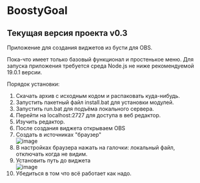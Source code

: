 # BoostyGoal
## Текущая версия проекта v0.3
Приложение для создания виджетов из бусти для OBS.

Пока-что имеет только базовый функционал и простенькое меню.
Для запуска приложения требуется среда Node.js не ниже рекомендуемой 19.0.1 версии.


Порядок установки:

1. Скачать архив с исходным кодом и распаковать куда-нибудь.
2. Запустить пакетный файл install.bat для установки модулей.
3. Запустить run.bat для подъёма локального сервера.
4. Перейти на localhost:2727 для доступа в веб редактор.
5. Изучить редактор.
6. После создания виджета открываем OBS
7. Создать в источниках "браузер"<br>
![image](https://github.com/zevordex/BoostyGoal/assets/60899690/b3311a4f-61f2-407e-a7d4-1b0c7288481e)
9. В настройках браузера нажать на галочки: локальный файл, отключать когда не видим.
10. Установить путь до виджета<br>
![image](https://github.com/zevordex/BoostyGoal/assets/60899690/68a8eafe-fbb8-4b31-8c12-23bfd5636001)
11. Убедиться в том что всё работает как надо.

